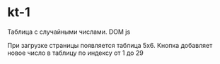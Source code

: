 # kt-1
Таблица с случайными числами. DOM js

При загрузке страницы появляется таблица 5х6. Кнопка добавляет новое число в таблицу по индексу от 1 до 29


